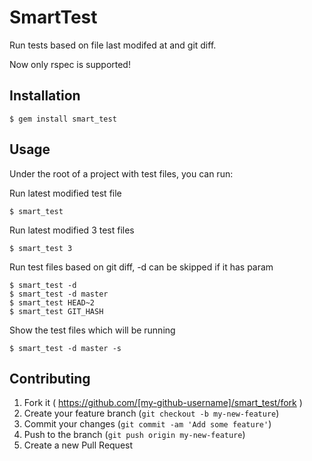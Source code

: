 # SmartTest

Run tests based on file last modifed at and git diff.

Now only rspec is supported!

## Installation

    $ gem install smart_test

## Usage

Under the root of a project with test files, you can run:


Run latest modified test file

    $ smart_test

Run latest modified 3 test files

    $ smart_test 3

Run test files based on git diff, -d can be skipped if it has param

    $ smart_test -d
    $ smart_test -d master
    $ smart_test HEAD~2
    $ smart_test GIT_HASH

Show the test files which will be running

    $ smart_test -d master -s


## Contributing

1. Fork it ( https://github.com/[my-github-username]/smart_test/fork )
2. Create your feature branch (`git checkout -b my-new-feature`)
3. Commit your changes (`git commit -am 'Add some feature'`)
4. Push to the branch (`git push origin my-new-feature`)
5. Create a new Pull Request
